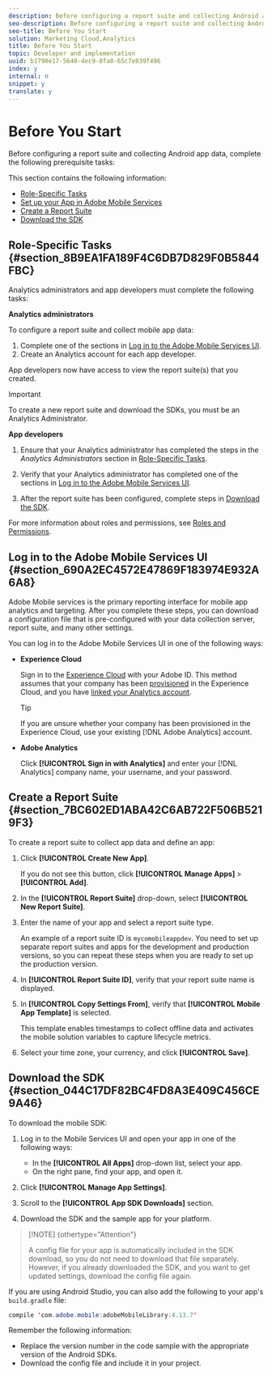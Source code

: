 ```yaml
---
description: Before configuring a report suite and collecting Android app data, complete the following prerequisite tasks 
seo-description: Before configuring a report suite and collecting Android app data, complete the following prerequisite tasks 
seo-title: Before You Start
solution: Marketing Cloud,Analytics
title: Before You Start
topic: Developer and implementation
uuid: b1790e17-5640-4ec9-8fa0-65c7e839f496
index: y
internal: n
snippet: y
translate: y
---
```


# Before You Start

Before configuring a report suite and collecting Android app data, complete the following prerequisite tasks:

This section contains the following information:

* [Role-Specific Tasks](../getting_started/requirements.md#section_8B9EA1FA189F4C6DB7D829F0B5844FBC) 
* [Set up your App in Adobe Mobile Services](../getting_started/requirements.md#section_690A2EC4572E47869F183974E932A6A8) 
* [Create a Report Suite](../getting_started/requirements.md#section_7BC602ED1ABA42C6AB722F506B5219F3) 
* [Download the SDK](../getting_started/requirements.md#section_044C17DF82BC4FD8A3E409C456CE9A46)

## Role-Specific Tasks {#section_8B9EA1FA189F4C6DB7D829F0B5844FBC}

Analytics administrators and app developers must complete the following tasks:

**Analytics administrators**

To configure a report suite and collect mobile app data:

1. Complete one of the sections in [Log in to the Adobe Mobile Services UI](../getting_started/requirements.md#section_690A2EC4572E47869F183974E932A6A8). 
1. Create an Analytics account for each app developer.

App developers now have access to view the report suite(s) that you created.

>[!IMPORTANT]
>
>To create a new report suite and download the SDKs, you must be an Analytics Administrator.

**App developers**

1. Ensure that your Analytics administrator has completed the steps in the *Analytics Administrators* section in [Role-Specific Tasks](../getting_started/requirements.md#section_8B9EA1FA189F4C6DB7D829F0B5844FBC). 

1. Verify that your Analytics administrator has completed one of the sections in [Log in to the Adobe Mobile Services UI](../getting_started/requirements.md#section_690A2EC4572E47869F183974E932A6A8). 
1. After the report suite has been configured, complete steps in [Download the SDK](../getting_started/requirements.md#section_044C17DF82BC4FD8A3E409C456CE9A46).

For more information about roles and permissions, see [Roles and Permissions](https://marketing.adobe.com/resources/help/en_US/mobile/c_mob_roles-and-permissions.html).

## Log in to the Adobe Mobile Services UI {#section_690A2EC4572E47869F183974E932A6A8}

Adobe Mobile services is the primary reporting interface for mobile app analytics and targeting. After you complete these steps, you can download a configuration file that is pre-configured with your data collection server, report suite, and many other settings.

You can log in to the Adobe Mobile Services UI in one of the following ways:

* **Experience Cloud**

  Sign in to the [Experience Cloud](http://marketing.adobe.com) with your Adobe ID. This method assumes that your company has been [provisioned](http://marketing.adobe.com/resources/help/en_US/mcloud/?f=admin_getting_started) in the Experience Cloud, and you have [linked your Analytics account](http://marketing.adobe.com/resources/help/en_US/mcloud/?f=t_link_accounts).

  >[!TIP]
  >
  >If you are unsure whether your company has been provisioned in the Experience Cloud, use your existing [!DNL Adobe Analytics] account.

* **Adobe Analytics**

  Click **[!UICONTROL Sign in with Analytics]** and enter your [!DNL Analytics] company name, your username, and your password.

## Create a Report Suite {#section_7BC602ED1ABA42C6AB722F506B5219F3}

To create a report suite to collect app data and define an app:

1. Click **[!UICONTROL Create New App]**.

   If you do not see this button, click **[!UICONTROL Manage Apps]** > **[!UICONTROL Add]**. 

1. In the **[!UICONTROL Report Suite]** drop-down, select **[!UICONTROL New Report Suite]**. 

1. Enter the name of your app and select a report suite type.

   An example of a report suite ID is `mycomobileappdev`. You need to set up separate report suites and apps for the development and production versions, so you can repeat these steps when you are ready to set up the production version. 
1. In **[!UICONTROL Report Suite ID]**, verify that your report suite name is displayed. 
1. In **[!UICONTROL Copy Settings From]**, verify that **[!UICONTROL Mobile App Template]** is selected.

   This template enables timestamps to collect offline data and activates the mobile solution variables to capture lifecycle metrics. 

1. Select your time zone, your currency, and click **[!UICONTROL Save]**.

## Download the SDK {#section_044C17DF82BC4FD8A3E409C456CE9A46}

To download the mobile SDK:

1. Log in to the Mobile Services UI and open your app in one of the following ways:

    * In the **[!UICONTROL All Apps]** drop-down list, select your app. 
    * On the right pane, find your app, and open it.

1. Click **[!UICONTROL Manage App Settings]**. 
1. Scroll to the **[!UICONTROL App SDK Downloads]** section. 
1. Download the SDK and the sample app for your platform.

>[!NOTE] {othertype="Attention"}
>
>A config file for your app is automatically included in the SDK download, so you do not need to download that file separately. However, if you already downloaded the SDK, and you want to get updated settings, download the config file again.

If you are using Android Studio, you can also add the following to your app's `build.gradle` file:

```java
compile 'com.adobe.mobile:adobeMobileLibrary:4.13.7'

```

Remember the following information:

* Replace the version number in the code sample with the appropriate version of the Android SDKs. 
* Download the config file and include it in your project.

